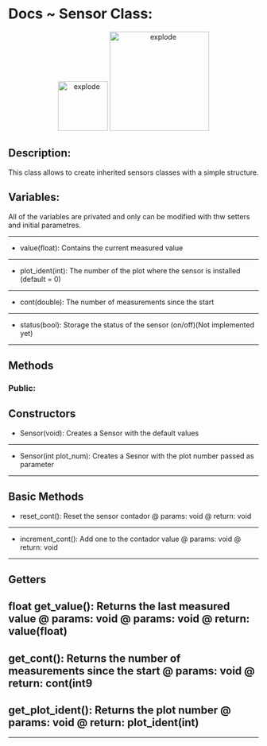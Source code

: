 # Docs ~ Sensor Class:

<div align="center">
<img width=100px src="https://img.shields.io/badge/status-active-brightgreen" alt="explode"></a>
<img width=200px src="https://img.shields.io/badge/Last modification-03/21/2021-blue" alt="explode"></a>
</div>


## Description: 
This class allows to create inherited sensors classes with a simple structure. 


## Variables: 

All of the variables are privated and only can be modified with thw setters and initial parametres.

---------------------------------------------------------------------------------------------------------------------------
- value(float): Contains the current measured value
---------------------------------------------------------------------------------------------------------------------------
- plot_ident(int): The number of the plot where the sensor is installed (default = 0)
---------------------------------------------------------------------------------------------------------------------------
- cont(double): The number of measurements since the start 
---------------------------------------------------------------------------------------------------------------------------
- status(bool): Storage the status of the sensor (on/off)(Not implemented yet) 
---------------------------------------------------------------------------------------------------------------------------


## Methods 

### Public:
**Constructors**
---------------------------------------------------------------------------------------------------------------------------
- Sensor(void): Creates a Sensor with the default values 
---------------------------------------------------------------------------------------------------------------------------
- Sensor(int plot_num): Creates a Sesnor with the plot number passed as parameter
---------------------------------------------------------------------------------------------------------------------------


**Basic Methods**
---------------------------------------------------------------------------------------------------------------------------
- reset_cont(): Reset the sensor contador
  @ params: void 
  @ return: void 
---------------------------------------------------------------------------------------------------------------------------
- increment_cont(): Add one to the contador value 
  @ params: void 
  @ return: void 
---------------------------------------------------------------------------------------------------------------------------


**Getters**
---------------------------------------------------------------------------------------------------------------------------
float get_value(): Returns the last measured value @ params: void 
  @ params: void 
  @ return: value(float) 
---------------------------------------------------------------------------------------------------------------------------
get_cont(): Returns the number of measurements since the start 
  @ params: void 
  @ return: cont(int9 
---------------------------------------------------------------------------------------------------------------------------
get_plot_ident(): Returns the plot number 
  @ params: void 
  @ return: plot_ident(int) 
---------------------------------------------------------------------------------------------------------------------------














---------------------------------------------------------------------------------------------------------------------------


